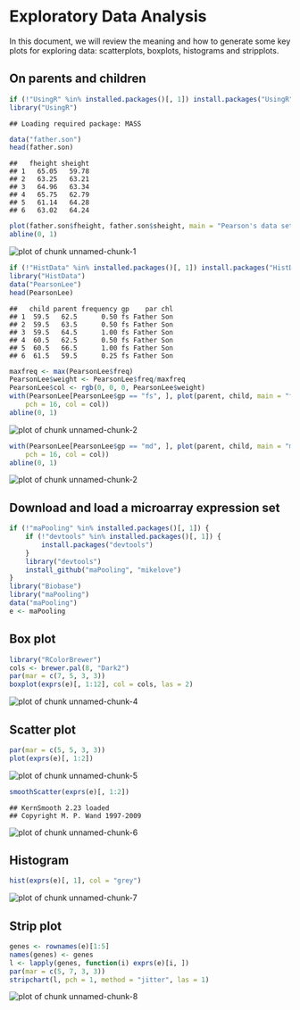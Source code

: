 # Exploratory Data Analysis

In this document, we will review the meaning and how to generate some key plots for exploring data: scatterplots, boxplots, histograms and stripplots.

## On parents and children


```r
if (!"UsingR" %in% installed.packages()[, 1]) install.packages("UsingR")
library("UsingR")
```

```
## Loading required package: MASS
```

```r
data("father.son")
head(father.son)
```

```
##   fheight sheight
## 1   65.05   59.78
## 2   63.25   63.21
## 3   64.96   63.34
## 4   65.75   62.79
## 5   61.14   64.28
## 6   63.02   64.24
```

```r
plot(father.son$fheight, father.son$sheight, main = "Pearson's data set on heights\nof fathers and their sons")
abline(0, 1)
```

![plot of chunk unnamed-chunk-1](figure/unnamed-chunk-1.png) 




```r
if (!"HistData" %in% installed.packages()[, 1]) install.packages("HistData")
library("HistData")
data("PearsonLee")
head(PearsonLee)
```

```
##   child parent frequency gp    par chl
## 1  59.5   62.5      0.50 fs Father Son
## 2  59.5   63.5      0.50 fs Father Son
## 3  59.5   64.5      1.00 fs Father Son
## 4  60.5   62.5      0.50 fs Father Son
## 5  60.5   66.5      1.00 fs Father Son
## 6  61.5   59.5      0.25 fs Father Son
```

```r
maxfreq <- max(PearsonLee$freq)
PearsonLee$weight <- PearsonLee$freq/maxfreq
PearsonLee$col <- rgb(0, 0, 0, PearsonLee$weight)
with(PearsonLee[PearsonLee$gp == "fs", ], plot(parent, child, main = "fathers and sons", 
    pch = 16, col = col))
abline(0, 1)
```

![plot of chunk unnamed-chunk-2](figure/unnamed-chunk-21.png) 

```r
with(PearsonLee[PearsonLee$gp == "md", ], plot(parent, child, main = "mothers and daughters", 
    pch = 16, col = col))
abline(0, 1)
```

![plot of chunk unnamed-chunk-2](figure/unnamed-chunk-22.png) 


## Download and load a microarray expression set


```r
if (!"maPooling" %in% installed.packages()[, 1]) {
    if (!"devtools" %in% installed.packages()[, 1]) {
        install.packages("devtools")
    }
    library("devtools")
    install_github("maPooling", "mikelove")
}
library("Biobase")
library("maPooling")
data("maPooling")
e <- maPooling
```


## Box plot


```r
library("RColorBrewer")
cols <- brewer.pal(8, "Dark2")
par(mar = c(7, 5, 3, 3))
boxplot(exprs(e)[, 1:12], col = cols, las = 2)
```

![plot of chunk unnamed-chunk-4](figure/unnamed-chunk-4.png) 


## Scatter plot


```r
par(mar = c(5, 5, 3, 3))
plot(exprs(e)[, 1:2])
```

![plot of chunk unnamed-chunk-5](figure/unnamed-chunk-5.png) 



```r
smoothScatter(exprs(e)[, 1:2])
```

```
## KernSmooth 2.23 loaded
## Copyright M. P. Wand 1997-2009
```

![plot of chunk unnamed-chunk-6](figure/unnamed-chunk-6.png) 


## Histogram


```r
hist(exprs(e)[, 1], col = "grey")
```

![plot of chunk unnamed-chunk-7](figure/unnamed-chunk-7.png) 


## Strip plot


```r
genes <- rownames(e)[1:5]
names(genes) <- genes
l <- lapply(genes, function(i) exprs(e)[i, ])
par(mar = c(5, 7, 3, 3))
stripchart(l, pch = 1, method = "jitter", las = 1)
```

![plot of chunk unnamed-chunk-8](figure/unnamed-chunk-8.png) 

